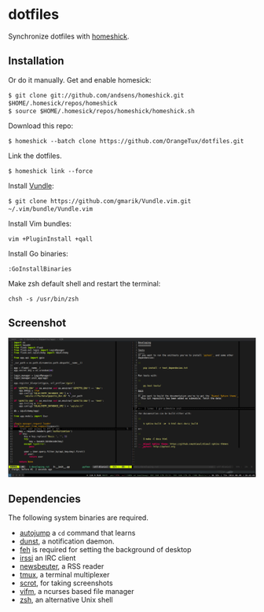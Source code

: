 dotfiles
========
Synchronize dotfiles with [homeshick][homeshick].

Installation
------------
Or do it manually. Get and enable homesick:

    $ git clone git://github.com/andsens/homeshick.git $HOME/.homesick/repos/homeshick
    $ source $HOME/.homesick/repos/homeshick/homeshick.sh

Download this repo:
    
    $ homeshick --batch clone https://github.com/OrangeTux/dotfiles.git

Link the dotfiles.
    
    $ homeshick link --force

Install [Vundle][vundle]:

    $ git clone https://github.com/gmarik/Vundle.vim.git ~/.vim/bundle/Vundle.vim
    
Install Vim bundles:

    vim +PluginInstall +qall

Install Go binaries:

    :GoInstallBinaries

Make zsh default shell and restart the terminal:

    chsh -s /usr/bin/zsh

Screenshot
----------
![Screenshot](screenshot.png?raw=true "Screenshot")

Dependencies
------------
The following system binaries are required.

* [autojump][autojump] a `cd` command that learns
* [dunst][dunst], a notification daemon.
* [feh][feh] is required for setting the background of desktop
* [irssi][irssi] an IRC client
* [newsbeuter][newsbeuter], a RSS reader
* [tmux][tmux], a terminal multiplexer
* [scrot][scrot], for taking screenshots
* [vifm][vifm], a ncurses based file manager
* [zsh][zsh], an alternative Unix shell

[autojump]:https://github.com/joelthelion/autojump
[dunst]:http://knopwob.org/dunst/index.html
[feh]:http://feh.finalrewind.org/
[irssi]:http://www.irssi.org/
[newsbeuter]:http://www.newsbeuter.org/
[tmux]:http://tmux.sourceforge.net/
[scrot]:https://launchpad.net/ubuntu/+source/scrot
[vifm]:http://vifm.sourceforge.net/
[zsh]:http://www.zsh.org/

[homeshick]:https://github.com/andsens/homeshick
[vundle]:https://github.com/gmarik/Vundle.vim
